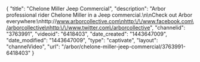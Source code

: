 {
    "title": "Chelone Miller Jeep Commercial",
    "description": "Arbor professional rider Chelone Miller in a Jeep commercial.\n\nCheck out Arbor everywhere:\nhttp:\/\/www.arborcollective.com\nhttp:\/\/www.facebook.com\/arborcollective\nhttp:\/\/www.twitter.com\/arborcollective",
    "channelid": "3763991",
    "videoid": "6418403",
    "date_created": "1443647009",
    "date_modified": "1443647009",
    "type": "captivate",
    "layout": "channelVideo",
    "url": "\/arbor\/chelone-miller-jeep-commercial\/3763991-6418403"
}